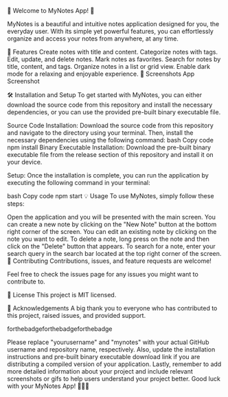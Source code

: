 🌟 Welcome to MyNotes App! 🌟

MyNotes is a beautiful and intuitive notes application designed for you, the everyday user. With its simple yet powerful features, you can effortlessly organize and access your notes from anywhere, at any time.

🚀 Features
Create notes with title and content.
Categorize notes with tags.
Edit, update, and delete notes.
Mark notes as favorites.
Search for notes by title, content, and tags.
Organize notes in a list or grid view.
Enable dark mode for a relaxing and enjoyable experience.
📸 Screenshots
App Screenshot

🛠️ Installation and Setup
To get started with MyNotes, you can either download the source code from this repository and install the necessary dependencies, or you can use the provided pre-built binary executable file.

Source Code Installation: Download the source code from this repository and navigate to the directory using your terminal. Then, install the necessary dependencies using the following command:
bash
Copy code
npm install
Binary Executable Installation: Download the pre-built binary executable file from the release section of this repository and install it on your device.

Setup: Once the installation is complete, you can run the application by executing the following command in your terminal:

bash
Copy code
npm start
💡 Usage
To use MyNotes, simply follow these steps:

Open the application and you will be presented with the main screen.
You can create a new note by clicking on the "New Note" button at the bottom right corner of the screen.
You can edit an existing note by clicking on the note you want to edit.
To delete a note, long press on the note and then click on the "Delete" button that appears.
To search for a note, enter your search query in the search bar located at the top right corner of the screen.
🤝 Contributing
Contributions, issues, and feature requests are welcome!

Feel free to check the issues page for any issues you might want to contribute to.

📝 License
This project is MIT licensed.

🙏 Acknowledgements
A big thank you to everyone who has contributed to this project, raised issues, and provided support.

forthebadgeforthebadgeforthebadge

Please replace "yourusername" and "mynotes" with your actual GitHub username and repository name, respectively. Also, update the installation instructions and pre-built binary executable download link if you are distributing a compiled version of your application. Lastly, remember to add more detailed information about your project and include relevant screenshots or gifs to help users understand your project better. Good luck with your MyNotes App! 🥳🎉🌟